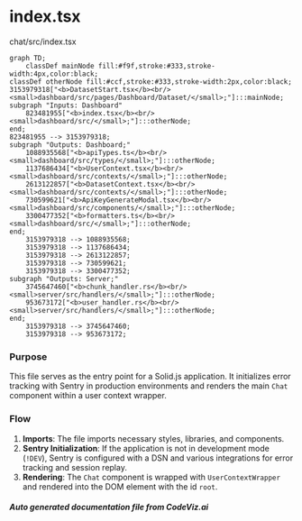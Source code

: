 # index.tsx

chat/src/index.tsx

```mermaid
graph TD;
    classDef mainNode fill:#f9f,stroke:#333,stroke-width:4px,color:black;
classDef otherNode fill:#ccf,stroke:#333,stroke-width:2px,color:black;
3153979318["<b>DatasetStart.tsx</b><br/><small>dashboard/src/pages/Dashboard/Dataset/</small>;"]:::mainNode;
subgraph "Inputs: Dashboard"
    823481955["<b>index.tsx</b><br/><small>dashboard/src/</small>;"]:::otherNode;
end;
823481955 --> 3153979318;
subgraph "Outputs: Dashboard;"
    1088935568["<b>apiTypes.ts</b><br/><small>dashboard/src/types/</small>;"]:::otherNode;
    1137686434["<b>UserContext.tsx</b><br/><small>dashboard/src/contexts/</small>;"]:::otherNode;
    2613122857["<b>DatasetContext.tsx</b><br/><small>dashboard/src/contexts/</small>;"]:::otherNode;
    730599621["<b>ApiKeyGenerateModal.tsx</b><br/><small>dashboard/src/components/</small>;"]:::otherNode;
    3300477352["<b>formatters.ts</b><br/><small>dashboard/src/</small>;"]:::otherNode;
end;
    3153979318 --> 1088935568;
    3153979318 --> 1137686434;
    3153979318 --> 2613122857;
    3153979318 --> 730599621;
    3153979318 --> 3300477352;
subgraph "Outputs: Server;"
    3745647460["<b>chunk_handler.rs</b><br/><small>server/src/handlers/</small>;"]:::otherNode;
    953673172["<b>user_handler.rs</b><br/><small>server/src/handlers/</small>;"]:::otherNode;
end;
    3153979318 --> 3745647460;
    3153979318 --> 953673172;
```

### Purpose
This file serves as the entry point for a Solid.js application. It initializes error tracking with Sentry in production environments and renders the main `Chat` component within a user context wrapper.

### Flow
1. **Imports**: The file imports necessary styles, libraries, and components.
2. **Sentry Initialization**: If the application is not in development mode (`!DEV`), Sentry is configured with a DSN and various integrations for error tracking and session replay.
3. **Rendering**: The `Chat` component is wrapped with `UserContextWrapper` and rendered into the DOM element with the id `root`.

##### Auto generated documentation file from CodeViz.ai